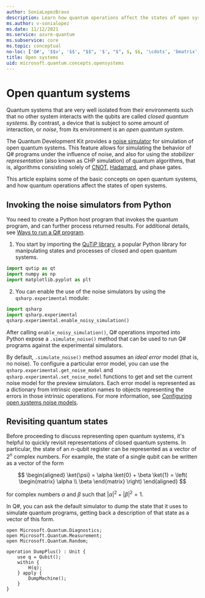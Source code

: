 ```yaml
---
author: SoniaLopezBravo
description: Learn how quantum operations affect the states of open systems.
ms.author: v-sonialopez
ms.date: 11/12/2021
ms.service: azure-quantum
ms.subservice: core
ms.topic: conceptual
no-loc: ['Q#', '$$v', '$$', "$$", '$', "$", $, $$, '\cdots', 'bmatrix', '\ddots', '\equiv', '\sum', '\begin', '\end', '\sqrt', '\otimes', '{', '}', '\text', '\phi', '\kappa', '\psi', '\alpha', '\beta', '\gamma', '\delta', '\omega', '\bra', '\ket', '\boldone', '\\\\', '\\', '=', '\frac', '\text', '\mapsto', '\dagger', '\to', '\begin{cases}', '\end{cases}', '\operatorname', '\braket', '\id', '\expect', '\defeq', '\variance', '\dd', '&', '\begin{align}', '\end{align}', '\Lambda', '\lambda', '\Omega', '\mathrm', '\left', '\right', '\qquad', '\times', '\big', '\langle', '\rangle', '\bigg', '\Big', '|', '\mathbb', '\vec', '\in', '\texttt', '\ne', '<', '>', '\leq', '\geq', '~~', '~', '\begin{bmatrix}', '\end{bmatrix}', '\_']
title: Open systems
uid: microsoft.quantum.concepts.opensystems
---
```


# Open quantum systems

Quantum systems that are very well isolated from their environments such that no other system interacts with the qubits are called *closed quantum systems*. By contrast, a device that is subject to some amount of  interaction, or *noise*, from its environment is an *open quantum system*. 
 
The Quantum Development Kit provides a [noise simulator](xref:microsoft.quantum.machines.overview.noise-simulator) for simulation of open quantum systems. This feature allows for simulating the behavior of Q# programs under the influence of noise, and also for using the *stabilizer representation* (also known as CHP simulation) of quantum algorithms, that is, algorithms consisting solely of [CNOT](xref:Microsoft.Quantum.Intrinsic.CNOT), [Hadamard](xref:Microsoft.Quantum.Intrinsic.H), and phase gates. 

This article explains some of the basic concepts on open quantum systems, and how quantum operations affect the states of open systems. 

## Invoking the noise simulators from Python

You need to create a Python host program that invokes the quantum program, and can further process returned results. For additional details, see [Ways to run a Q# program](xref:microsoft.quantum.user-guide-qdk.overview.host-programs).

1. You start by importing the [QuTiP library](https://qutip.org/), a popular Python library for manipulating states and processes of closed and open quantum systems.

```python
import qutip as qt
import numpy as np
import matplotlib.pyplot as plt

```

2. You can enable the use of the noise simulators by using the `qsharp.experimental` module:

```python
import qsharp
import qsharp.experimental
qsharp.experimental.enable_noisy_simulation()
```
After calling `enable_noisy_simulation()`, Q# operations imported into Python expose a `.simulate_noise()` method that can be used to run Q# programs against the experimental simulators.

By default, `.simulate_noise()` method assumes an *ideal error* model (that is, no noise). To configure a particular error model, you can use the `qsharp.experimental.get_noise_model` and `qsharp.experimental.set_noise_model` functions to get and set the current noise model for the preview simulators. Each error model is represented as a dictionary from intrinsic operation names to objects representing the errors in those intrinsic operations. For more information, see [Configuring open systems noise models](#configuring-open-systems-noise-models).


## Revisiting quantum states

Before proceeding to discuss representing open quantum systems, it's helpful to quickly revisit representations of closed quantum systems. In particular, the state of an $n$-qubit register can be represented as a vector of $2^n$ complex numbers. For example, the state of a single qubit can be written as a vector of the form

$$
\begin{aligned}
    \ket{\psi} = \alpha \ket{0} + \beta \ket{1} = \left( \begin{matrix}
        \alpha \\ \beta
    \end{matrix} \right)
\end{aligned}
$$

for complex numbers $\alpha$ and $\beta$ such that $|\alpha|^2 + |\beta|^2 = 1$.

In Q#, you can ask the default simulator to dump the state that it uses to simulate quantum programs, getting back a description of that state as a vector of this form.

```qsharp
open Microsoft.Quantum.Diagnostics;
open Microsoft.Quantum.Measurement;
open Microsoft.Quantum.Random;

operation DumpPlus() : Unit {
    use q = Qubit();
    within {
        H(q);
    } apply {
        DumpMachine();
    }
}
```



